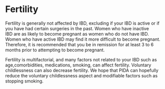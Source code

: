 <h1>Fertility</h1>

Fertility is generally not affected by IBD, excluding if your IBD is active or if you have had certain surgeries in the past.
Women who have inactive IBD are as likely to become pregnant as women who do not have IBD. Women who have active IBD may find it more difficult to become pregnant. Therefore, it is recommended that you be in remission for at least 3 to 6 months prior to attempting to become pregnant. 

Fertility is multifactorial, and many factors not related to your IBD such as age,comorbidities, medications, smoking, can affect fertility. Voluntary childlessness can also decrease fertility. We hope that PIDA can hopefully reduce the voluntary childlessness aspect and modifiable factors such as stopping smoking.
